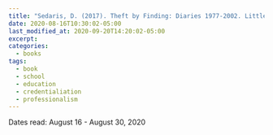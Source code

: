 ```yaml
---
title: "Sedaris, D. (2017). Theft by Finding: Diaries 1977-2002. Little, Brown and Company."
date: 2020-08-16T10:30:02-05:00
last_modified_at: 2020-09-20T14:20:02-05:00
excerpt: 
categories:
  - books
tags:
  - book
  - school
  - education
  - credentialiation
  - professionalism
---
```


Dates read: August 16 - August 30, 2020
